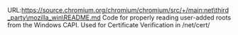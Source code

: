 URL:https://source.chromium.org/chromium/chromium/src/+/main:net\third_party\mozilla_win\README.md
Code for properly reading user-added roots from the Windows CAPI. Used for
Certificate Verification in /net/cert/
